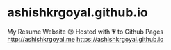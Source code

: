 # ashishkrgoyal.github.io
My Resume Website :heart_eyes: Hosted with :heartpulse: to Github Pages  http://ashishkrgoyal.me  https://ashishkrgoyal.github.io
